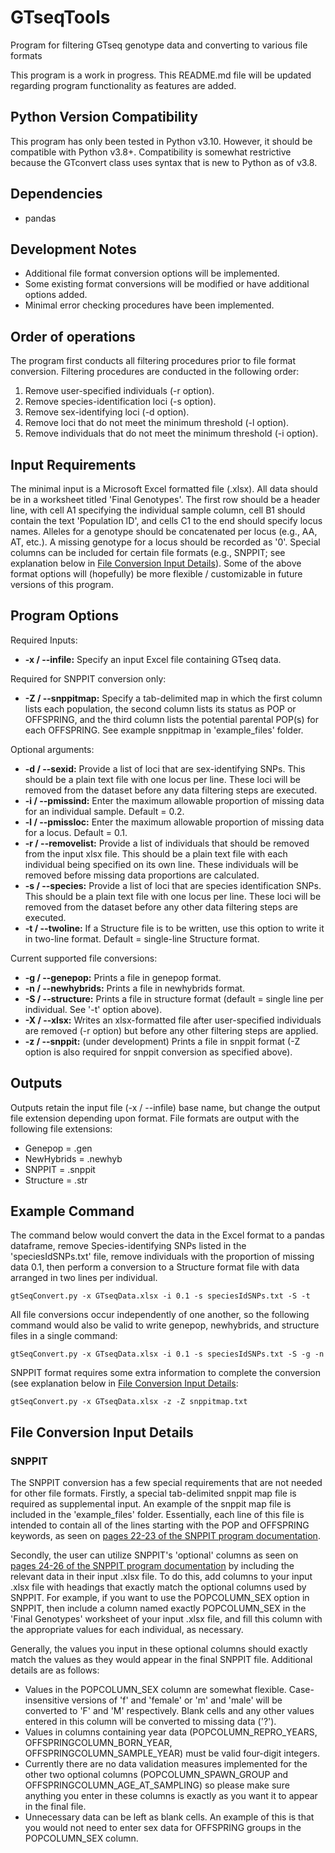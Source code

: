 # GTseqTools
Program for filtering GTseq genotype data and converting to various file formats

This program is a work in progress. This README.md file will be updated regarding program functionality as features are added.

## Python Version Compatibility
This program has only been tested in Python v3.10. However, it should be compatible with Python v3.8+. Compatibility is somewhat restrictive because the GTconvert class uses syntax that is new to Python as of v3.8.

## Dependencies
- pandas

## Development Notes
- Additional file format conversion options will be implemented.
- Some existing format conversions will be modified or have additional options added.
- Minimal error checking procedures have been implemented.

## Order of operations
The program first conducts all filtering procedures prior to file format conversion. Filtering procedures are conducted in the following order:
1) Remove user-specified individuals (-r option).
2) Remove species-identification loci (-s option).
3) Remove sex-identifying loci (-d option).
4) Remove loci that do not meet the minimum threshold (-l option).
5) Remove individuals that do not meet the minimum threshold (-i option).

## Input Requirements
The minimal input is a Microsoft Excel formatted file (.xlsx). All data should be in a worksheet titled 'Final Genotypes'. The first row should be a header line, with cell A1 specifying the individual sample column, cell B1 should contain the text 'Population ID', and cells C1 to the end should specify locus names. Alleles for a genotype should be concatenated per locus (e.g., AA, AT, etc.). A missing genotype for a locus should be recorded as '0'. Special columns can be included for certain file formats (e.g., SNPPIT; see explanation below in [File Conversion Input Details](#conversion)). Some of the above format options will (hopefully) be more flexible / customizable in future versions of this program.

## Program Options
Required Inputs:
* **-x / --infile:** Specify an input Excel file containing GTseq data. 

Required for SNPPIT conversion only:
* **-Z / --snppitmap:** Specify a tab-delimited map in which the first column lists each population, the second column lists its status as POP or OFFSPRING, and the third column lists the potential parental POP(s) for each OFFSPRING. See example snppitmap in 'example_files' folder. 

Optional arguments:
* **-d / --sexid:** Provide a list of loci that are sex-identifying SNPs. This should be a plain text file with one locus per line. These loci will be removed from the dataset before any data filtering steps are executed. 
* **-i / --pmissind:** Enter the maximum allowable proportion of missing data for an individual sample. Default = 0.2.
* **-l / --pmissloc:** Enter the maximum allowable proportion of missing data for a locus. Default = 0.1.
* **-r / --removelist:** Provide a list of individuals that should be removed from the input xlsx file. This should be a plain text file with each individual being specified on its own line. These individuals will be removed before missing data proportions are calculated. 
* **-s / --species:** Provide a list of loci that are species identification SNPs. This should be a plain text file with one locus per line. These loci will be removed from the dataset before any other data filtering steps are executed. 
* **-t / --twoline:** If a Structure file is to be written, use this option to write it in two-line format. Default = single-line Structure format.

Current supported file conversions:
* **-g / --genepop:** Prints a file in genepop format.
* **-n / --newhybrids:** Prints a file in newhybrids format.
* **-S / --structure:** Prints a file in structure format (default = single line per individual. See '-t' option above).
* **-X / --xlsx:** Writes an xlsx-formatted file after user-specified individuals are removed (-r option) but before any other filtering steps are applied.
* **-z / --snppit:** (under development) Prints a file in snppit format (-Z option is also required for snppit conversion as specified above).

## Outputs
Outputs retain the input file (-x / --infile) base name, but change the output file extension depending upon format. File formats are output with the following file extensions:
* Genepop = .gen
* NewHybrids = .newhyb
* SNPPIT = .snppit
* Structure = .str

## Example Command
The command below would convert the data in the Excel format to a pandas dataframe, remove Species-identifying SNPs listed in the 'speciesIdSNPs.txt' file, remove individuals with the proportion of missing data 0.1, then perform a conversion to a Structure format file with data arranged in two lines per individual. 
```
gtSeqConvert.py -x GTseqData.xlsx -i 0.1 -s speciesIdSNPs.txt -S -t
```

All file conversions occur independently of one another, so the following command would also be valid to write genepop, newhybrids, and structure files in a single command:
```
gtSeqConvert.py -x GTseqData.xlsx -i 0.1 -s speciesIdSNPs.txt -S -g -n
```

SNPPIT format requires some extra information to complete the conversion (see explanation below in [File Conversion Input Details](#conversion):
```
gtSeqConvert.py -x GTseqData.xlsx -z -Z snppitmap.txt
```

## File Conversion Input Details <a name="conversion"></a>
### SNPPIT
The SNPPIT conversion has a few special requirements that are not needed for other file formats. Firstly, a special tab-delimited snppit map file is required as supplemental input. An example of the snppit map file is included in the 'example_files' folder. Essentially, each line of this file is intended to contain all of the lines starting with the POP and OFFSPRING keywords, as seen on [pages 22-23 of the SNPPIT program documentation](https://github.com/eriqande/snppit/blob/master/doc/snppit_doc.pdf).

Secondly, the user can utilize SNPPIT's 'optional' columns as seen on [pages 24-26 of the SNPPIT program documentation](https://github.com/eriqande/snppit/blob/master/doc/snppit_doc.pdf) by including the relevant data in their input .xlsx file. To do this, add columns to your input .xlsx file with headings that exactly match the optional columns used by SNPPIT. For example, if you want to use the POPCOLUMN_SEX option in SNPPIT, then include a column named exactly POPCOLUMN_SEX in the 'Final Genotypes' worksheet of your input .xlsx file, and fill this column with the appropriate values for each individual, as necessary.

Generally, the values you input in these optional columns should exactly match the values as they would appear in the final SNPPIT file. Additional details are as follows:
* Values in the POPCOLUMN_SEX column are somewhat flexible. Case-insensitive versions of 'f' and 'female' or 'm' and 'male' will be converted to 'F' and 'M' respectively. Blank cells and any other values entered in this column will be converted to missing data ('?').
* Values in columns containing year data (POPCOLUMN_REPRO_YEARS, OFFSPRINGCOLUMN_BORN_YEAR, OFFSPRINGCOLUMN_SAMPLE_YEAR) must be valid four-digit integers.
* Currently there are no data validation measures implemented for the other two optional columns (POPCOLUMN_SPAWN_GROUP and OFFSPRINGCOLUMN_AGE_AT_SAMPLING) so please make sure anything you enter in these columns is exactly as you want it to appear in the final file.
* Unnecessary data can be left as blank cells. An example of this is that you would not need to enter sex data for OFFSPRING groups in the POPCOLUMN_SEX column.
